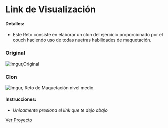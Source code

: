 # Link de Visualización

#### Detalles:

- Este Reto consiste en elaborar un clon del ejercicio proporcionado por el couch haciendo uso de todas nuetras habilidades de maquetación.
### Original
![Imgur,Original](https://i.imgur.com/lL7Hfjh.png)

### Clon
![Imgur, Reto de Maquetación nivel medio](https://i.imgur.com/Te7SH5l.png)

#### Instrucciones:

- _Unicamente presiona el link que te dejo abajo_

[Ver Proyecto](https://aricanomx.github.io/PM_Reto-Maquetacion-Medio/)

